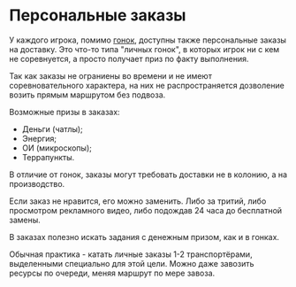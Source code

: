 # Персональные заказы

У каждого игрока, помимо [гонок](races.md), доступны также персональные заказы на доставку. Это что-то типа
"личных гонок", в которых игрок ни с кем не соревнуется, а просто получает приз по факту выполнения.

Так как заказы не ограниены во времени и не имеют соревновательного характера, на них не распространяется
дозволение возить прямым маршрутом без подвоза.

Возможные призы в заказах:

- Деньги (чатлы);
- Энергия;
- ОИ (микроскопы);
- Террапункты.

В отличие от гонок, заказы могут требовать доставки не в колонию, а на производство.

Если заказ не нравится, его можно заменить. Либо за тритий, либо просмотром рекламного видео, либо подождав
24 часа до бесплатной замены.

В заказах полезно искать задания с денежным призом, как и в гонках.

Обычная практика - катать личные заказы 1-2 транспортёрами, выделенными специально для этой цели. Можно даже
завозить ресурсы по очереди, меняя маршрут по мере завоза.
